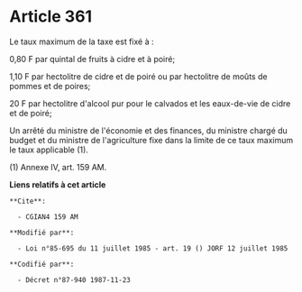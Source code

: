# Article 361

Le taux maximum de la taxe est fixé à :

0,80 F par quintal de fruits à cidre et à poiré;

1,10 F par hectolitre de cidre et de poiré ou par hectolitre de moûts de pommes et de poires;

20 F par hectolitre d'alcool pur pour le calvados et les eaux-de-vie de cidre et de poiré;

Un arrêté du ministre de l'économie et des finances, du ministre chargé du budget et du ministre de l'agriculture fixe dans
la limite de ce taux maximum le taux applicable (1).

(1) Annexe IV, art. 159 AM.

**Liens relatifs à cet article**

	**Cite**:

	  - CGIAN4 159 AM

	**Modifié par**:

	  - Loi n°85-695 du 11 juillet 1985 - art. 19 () JORF 12 juillet 1985

	**Codifié par**:

	  - Décret n°87-940 1987-11-23
